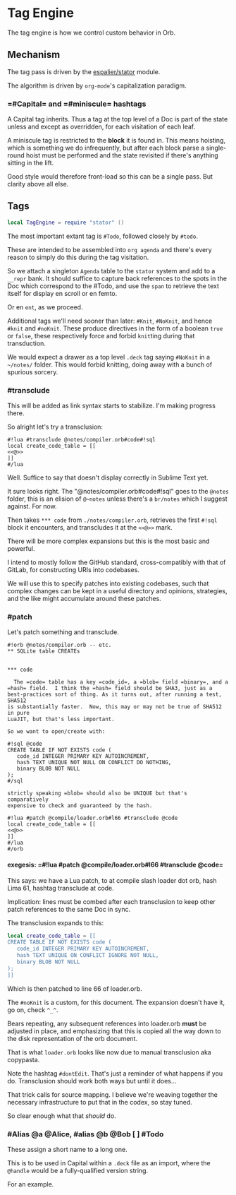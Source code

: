 # Tag Engine


The tag engine is how we control custom behavior in Orb\.


## Mechanism

The tag pass is driven by the [espalier/stator](hts://@espalier/stator.orb)
module\.

The algorithm is driven by `org-mode`'s capitalization paradigm\.


### =\#Capital= and =\#miniscule= hashtags

A Capital tag inherits\. Thus a tag at the top level of a Doc is part of the
state unless and except as overridden, for each visitation of each leaf\.

A miniscule tag is restricted to the **block** it is found in\.  This means
hoisting, which is something we do infrequently, but after each block parse a
single\-round hoist must be performed and the state revisited if there's
anything sitting in the lift\.

Good style would therefore front\-load so this can be a single pass\.  But
clarity above all else\.


## Tags

```lua
local TagEngine = require "stator" ()
```

The most important extant tag is `#Todo`, followed closely by `#todo`\.

These are intended to be assembled into `org agenda` and there's every reason
to simply do this during the tag visitation\.

So we attach a singleton `Agenda` table to the `stator` system and add to a
`__repr` bank\.  It should suffice to capture back references to the spots in
the Doc which correspond to the \#Todo, and use the `span` to retrieve
the text itself for display en scroll or en femto\.

Or en `ent`, as we proceed\.

Additional tags we'll need sooner than later: `#Knit`, `#NoKnit`, and hence
`#knit` and `#noKnit`\.   These produce directives in the form of a boolean
`true` or `false`, these respectively force and forbid `knit`ting during that
transduction\.

We would expect a drawer as a top level `.deck` tag saying `#NoKnit` in a
`~/notes/` folder\. This would forbid knitting, doing away with a bunch of
spurious sorcery\.

### \#transclude

This will be added as link syntax starts to stabilize\.  I'm making progress
there\.

So alright let's try a transclusion:

```orb
#!lua #transclude @notes/compiler.orb#code#!sql
local create_code_table = [[
<<@>>
]]
#/lua
```

Well\.  Suffice to say that doesn't display correctly in Sublime Text yet\.

It sure looks right\.  The "@notes/compiler\.orb\#code\#\!sql" goes to the
`@notes` folder, this is an elision of `@~notes` unless there's a `br/notes`
which I suggest against\.  For now\.

Then takes `*** code` from `./notes/compiler.orb`, retrieves the first `#!sql`
block it encounters, and transcludes it at the `<<@>>` mark\.

There will be more complex expansions but this is the most basic and powerful\.

I intend to mostly follow the GitHub standard, cross\-compatibly with that of
GitLab, for constructing URIs into codebases\.

We will use this to specify patches into existing codebases, such that
complex changes can be kept in a useful directory and opinions, strategies,
and the like might accumulate around these patches\.


### \#patch

Let's patch something and transclude\.

```orb
#!orb @notes/compiler.orb -- etc.
** SQLite table CREATEs


*** code

  The =code= table has a key =code_id=, a =blob= field =binary=, and a
=hash= field.  I think the =hash= field should be SHA3, just as a
best-practices sort of thing. As it turns out, after running a test, SHA512
is substantially faster.  Now, this may or may not be true of SHA512 in pure
LuaJIT, but that's less important.

So we want to open/create with:

#!sql @code
CREATE TABLE IF NOT EXISTS code (
   code_id INTEGER PRIMARY KEY AUTOINCREMENT,
   hash TEXT UNIQUE NOT NULL ON CONFLICT DO NOTHING,
   binary BLOB NOT NULL
);
#/sql

strictly speaking =blob= should also be UNIQUE but that's comparatively
expensive to check and guaranteed by the hash.

#!lua #patch @compile/loader.orb#l66 #transclude @code
local create_code_table = [[
<<@>>
]]
#/lua
#/orb
```


#### exegesis: =\#\!lua \#patch @compile/loader\.orb\#l66 \#transclude @code=

This says:  we have a Lua patch, to at compile slash loader dot orb,
hash Lima 61, hashtag transclude at code\.

Implication: lines must be combed after each transclusion to keep other
patch references to the same Doc in sync\.

The transclusion expands to this:

```lua
local create_code_table = [[
CREATE TABLE IF NOT EXISTS code (
   code_id INTEGER PRIMARY KEY AUTOINCREMENT,
   hash TEXT UNIQUE ON CONFLICT IGNORE NOT NULL,
   binary BLOB NOT NULL
);
]]
```

Which is then patched to line 66 of loader\.orb\.

The `#noKnit` is a custom, for this document\.  The expansion doesn't have it,
go on, check `^_^`\.

Bears repeating, any subsequent references into loader\.orb **must** be adjusted
in place, and emphasizing that this is copied all the way down to the disk
representation of the orb document\.

That is what `loader.orb` looks like now due to manual transclusion aka
copypasta\.

Note the hashtag `#dontEdit`\.  That's just a reminder of what happens if you
do\.  Transclusion should work both ways but until it does\.\.\.

That trick calls for source mapping\.  I believe we're weaving together the
necessary infrastructure to put that in the codex, so stay tuned\.

So clear enough what that *should* do\.


### \#Alias @a @Alice, \#alias @b @Bob  \[ \]  \#Todo

These assign a short name to a long one\.

This is to be used in Capital within a `.deck` file as an import, where the
`@handle` would be a fully\-qualified version string\.

For an example\.